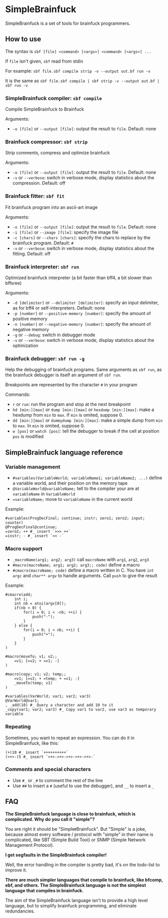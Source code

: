 SimpleBrainfuck
===============

SimpleBrainfuck is a set of tools for brainfuck programmers.

How to use
----------

The syntax is `sbf [file] <command> [<args>] <command> [<args>] ...`

If `file` isn't given, `sbf` read from stdin

For example: `sbf file.sbf compile strip -v --output out.bf run -v`

It is the same as `sbf file.sbf compile | sbf strip -v --output out.bf | sbf run -v`

### SimpleBrainfuck compiler: `sbf compile`

Compile SimpleBrainfuck to Brainfuck

Arguments:

* `-o [file]` or `--output [file]`: output the result to `file`. Default: none

### Brainfuck compressor: `sbf strip`

Strip comments, compress and optimize brainfuck

Arguments:

 * `-o [file]` or `--output [file]`: output the result to `file`. Default: none
 * `-v` or `--verbose`: switch in verbose mode, display statistics about the compression. Default: off

### Brainfuck fitter: `sbf fit`

Fit brainfuck program into an ascii-art image

Arguments:

 * `-o [file]` or `--output [file]`: output the result to `file`. Default: none
 * `-i [file]` or `--image [file]`: specify the image file
 * `-c [chars]` or `--chars [chars]`: specify the chars to replace by the brainfuck program. Default: `#`
 * `-v` or `--verbose`: switch in verbose mode, display statistics about the fitting. Default: off

### Brainfuck interpreter: `sbf run`

Optimized brainfuck interpreter (a bit faster than bff4, a bit slower than bffsree)

Arguments:

 * `-d [delimiter]` or `--delimiter [delimiter]`: specify an input delimiter, as for bff4 or self-interpreters. Default: none
 * `-p [number]` or `--positive-memory [number]`: specify the amount of positive memory
 * `-n [number]` or `--negative-memory [number]`: specify the amount of negative memory
 * `-g` or `--debug`: switch in debugger mode
 * `-v` or `--verbose`: switch in verbose mode, display statistics about the optimization

### Brainfuck debugger: `sbf run -g`

Help the debugging of brainfuck programs. Same arguments as `sbf run`, as the brainfuck debugger is itself an argument of `sbf run`.

Breakpoints are represented by the character `#` in your program

Commands:

 * `r` or `run`: run the program and stop at the next breakpoint
 * `hd [min:][max]` or `dump [min:][max]` or `hexdump [min:][max]`: make a hexdump from `min` to `max`. If `min` is omited, suppose 0.
 * `dd [min:][max]` or `dummydump [min:][max]`: make a simple dump from `min` to `max`. In `min` is omited, suppose 0.
 * `w [pos]` or `watch [pos]`: tell the debugger to break if the cell at position `pos` is modified

SimpleBrainfuck language reference
---------------------------------

### Variable management

 * `#variables(VariableWorld; variableName1; variableName2; ...)` define a variable world, and their position on the memory tape
 * `@VariableWorld@variableName;` tell to the compiler your are at `variableName` in `VariableWorld`
 * `=variableName;` move to `variableName` in the current world

Example:

    #variables(ProgDecFinal; continue; instr; zero1; zero2; input; counter)
    @ProgDecFinal@continue;
    =zero2; ++ #_ insert `>>> ++`
    =instr; - #_ insert `<< -`

### Macro support

 * `_macroName(arg1; arg2; arg3)` call `macroName` with `arg1`, `arg2`, `arg3`
 * `#macro(macroName; arg1; arg2; arg3;; code)` define a macro
 * `#cmacro(macroName; code)` define a macro written in C. You have `int argc` and `char** argv` to handle arguments. Call `push` to give the result

Example:

    #cmacro(add;
        int i;
        int nb = atoi(argv[0]);
        if(nb < 0) {
            for(i = 0; i < -nb; ++i) {
                push("-");
            }
        } else {
            for(i = 0; i < nb; ++i) {
                push("+");
            }
        }
    )

    #macro(moveTo; v1; v2;;
        =v1; [=v2; + =v1; -]
    )

    #macro(copy; v1; v2; temp;;
        =v1; [=v2; + =temp; + =v1; -]
        _moveTo(temp; v1)
    )

    #variables(VarWorld; var1; var2; var3)
    @VarWorld@var1;
    , _add(10) #_ Query a character and add 10 to it
    _copy(var1; var2; var3) #_ Copy var1 to var2, use var3 as temporary variable

### Repeating

Sometimes, you want to repeat an expression. You can do it in SimpleBrainfuck, like this:

    (+)10 #_ insert `++++++++++`
    (>+>-)5 #_ insert `>+>->+>->+>->+>->+>-`

### Comments and special characters

 * Use `#_` or `_#` to comment the rest of the line
 * Use `##` to insert a `#` (useful to use the debugger), and `__` to insert a `_`

FAQ
---
**The SimpleBrainfuck language is close to brainfuck, which is complicated. Why do you call it "simple"?**

You are right it should be "Simple**r**Brainfuck". But "Simple" is a joke, because almost every software / protocol with "simple" in their name is complicated, like SBT (Simple Build Tool) or SNMP (Simple Network Management Protocol).

**I get segfaults in the SimpleBrainfuck compiler!**

Well, the error handling in the compiler is pretty bad, it's on the todo-list to improve it.

**There are much simpler languages that compile to brainfuck, like bfcomp, ebf, and others. The SimpleBrainfuck language is not the simplest language that compiles in brainfuck.**

The aim of the SimpleBrainfuck language isn't to provide a high level language, but to simplify brainfuck programming, and eliminate redundancies.

